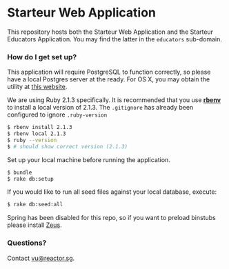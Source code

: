 # Starteur Web Application #

This repository hosts both the Starteur Web Application and the Starteur Educators Application.
You may find the latter in the `educators` sub-domain.

### How do I get set up? ###

This application will require PostgreSQL to function correctly, so please have a local Postgres
server at the ready. For OS X, you may obtain the utility at [this website](http://postgresapp.com/).

We are using Ruby 2.1.3 specifically. It is recommended that you use
**[rbenv](https://github.com/rbenv/rbenv)** to install a local version
of 2.1.3. The `.gitignore` has already been configured to ignore `.ruby-version`

```bash
$ rbenv install 2.1.3
$ rbenv local 2.1.3
$ ruby --version
$ # should show correct version (2.1.3)
```

Set up your local machine before running the application.
```bash
$ bundle
$ rake db:setup
```

If you would like to run all seed files against your local database, execute:
```bash
$ rake db:seed:all
```

Spring has been disabled for this repo, so if you want to preload binstubs please
install [Zeus](https://github.com/burke/zeus).

### Questions? ###

Contact [vu@reactor.sg](mailto:vu@reactor.sg).
